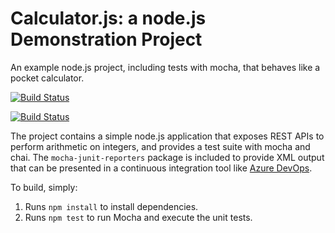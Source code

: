 Calculator.js: a node.js Demonstration Project
==============================================
An example node.js project, including tests with mocha, that behaves like
a pocket calculator.

[![Build Status](https://dev.azure.com/mc220918132/Parts%20Unlimited/_apis/build/status/KatySubramaniam.calculator?branchName=master&jobName=Job)](https://dev.azure.com/mc220918132/Parts%20Unlimited/_build/latest?definitionId=3&branchName=master)

[![Build Status](https://dev.azure.com/mc220918132/Parts%20Unlimited/_apis/build/status/KatySubramaniam.calculator?branchName=master)](https://dev.azure.com/mc220918132/Parts%20Unlimited/_build/latest?definitionId=3&branchName=master)

The project contains a simple node.js application that exposes REST APIs
to perform arithmetic on integers, and provides a test suite with mocha
and chai.  The `mocha-junit-reporters` package is included to provide XML
output that can be presented in a continuous integration tool like
[Azure DevOps](https://azure.com/devops).

To build, simply:

1. Runs `npm install` to install dependencies.
2. Runs `npm test` to run Mocha and execute the unit tests.

